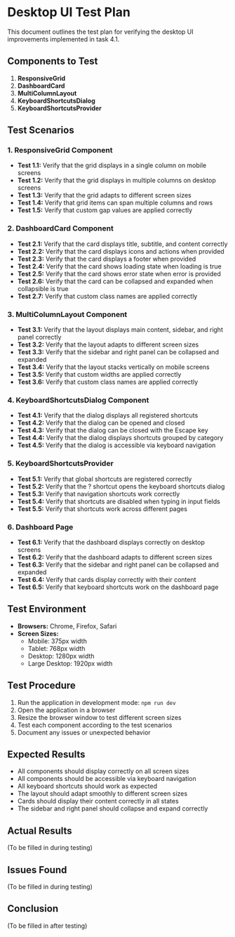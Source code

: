 # Desktop UI Test Plan

This document outlines the test plan for verifying the desktop UI improvements implemented in task 4.1.

## Components to Test

1. **ResponsiveGrid**
2. **DashboardCard**
3. **MultiColumnLayout**
4. **KeyboardShortcutsDialog**
5. **KeyboardShortcutsProvider**

## Test Scenarios

### 1. ResponsiveGrid Component

- **Test 1.1:** Verify that the grid displays in a single column on mobile screens
- **Test 1.2:** Verify that the grid displays in multiple columns on desktop screens
- **Test 1.3:** Verify that the grid adapts to different screen sizes
- **Test 1.4:** Verify that grid items can span multiple columns and rows
- **Test 1.5:** Verify that custom gap values are applied correctly

### 2. DashboardCard Component

- **Test 2.1:** Verify that the card displays title, subtitle, and content correctly
- **Test 2.2:** Verify that the card displays icons and actions when provided
- **Test 2.3:** Verify that the card displays a footer when provided
- **Test 2.4:** Verify that the card shows loading state when loading is true
- **Test 2.5:** Verify that the card shows error state when error is provided
- **Test 2.6:** Verify that the card can be collapsed and expanded when collapsible is true
- **Test 2.7:** Verify that custom class names are applied correctly

### 3. MultiColumnLayout Component

- **Test 3.1:** Verify that the layout displays main content, sidebar, and right panel correctly
- **Test 3.2:** Verify that the layout adapts to different screen sizes
- **Test 3.3:** Verify that the sidebar and right panel can be collapsed and expanded
- **Test 3.4:** Verify that the layout stacks vertically on mobile screens
- **Test 3.5:** Verify that custom widths are applied correctly
- **Test 3.6:** Verify that custom class names are applied correctly

### 4. KeyboardShortcutsDialog Component

- **Test 4.1:** Verify that the dialog displays all registered shortcuts
- **Test 4.2:** Verify that the dialog can be opened and closed
- **Test 4.3:** Verify that the dialog can be closed with the Escape key
- **Test 4.4:** Verify that the dialog displays shortcuts grouped by category
- **Test 4.5:** Verify that the dialog is accessible via keyboard navigation

### 5. KeyboardShortcutsProvider

- **Test 5.1:** Verify that global shortcuts are registered correctly
- **Test 5.2:** Verify that the ? shortcut opens the keyboard shortcuts dialog
- **Test 5.3:** Verify that navigation shortcuts work correctly
- **Test 5.4:** Verify that shortcuts are disabled when typing in input fields
- **Test 5.5:** Verify that shortcuts work across different pages

### 6. Dashboard Page

- **Test 6.1:** Verify that the dashboard displays correctly on desktop screens
- **Test 6.2:** Verify that the dashboard adapts to different screen sizes
- **Test 6.3:** Verify that the sidebar and right panel can be collapsed and expanded
- **Test 6.4:** Verify that cards display correctly with their content
- **Test 6.5:** Verify that keyboard shortcuts work on the dashboard page

## Test Environment

- **Browsers:** Chrome, Firefox, Safari
- **Screen Sizes:**
  - Mobile: 375px width
  - Tablet: 768px width
  - Desktop: 1280px width
  - Large Desktop: 1920px width

## Test Procedure

1. Run the application in development mode: `npm run dev`
2. Open the application in a browser
3. Resize the browser window to test different screen sizes
4. Test each component according to the test scenarios
5. Document any issues or unexpected behavior

## Expected Results

- All components should display correctly on all screen sizes
- All components should be accessible via keyboard navigation
- All keyboard shortcuts should work as expected
- The layout should adapt smoothly to different screen sizes
- Cards should display their content correctly in all states
- The sidebar and right panel should collapse and expand correctly

## Actual Results

(To be filled in during testing)

## Issues Found

(To be filled in during testing)

## Conclusion

(To be filled in after testing)